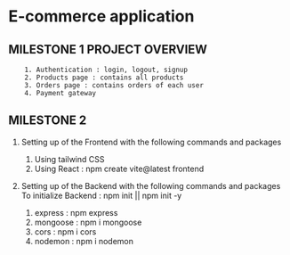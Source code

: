 # E-commerce application

## MILESTONE 1 PROJECT OVERVIEW


        1. Authentication : login, logout, signup
        2. Products page : contains all products
        3. Orders page : contains orders of each user
        4. Payment gateway 

## MILESTONE 2 
1. Setting up of the Frontend with the following commands and packages 
   1. Using tailwind CSS
   2. Using React : npm create vite@latest frontend

2. Setting up of the Backend with the following commands and packages
   To initialize Backend : npm init || npm init -y
   1. express : npm express
   2. mongoose : npm i mongoose
   3. cors : npm i cors
   4. nodemon : npm i nodemon



